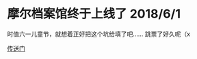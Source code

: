 <h1>
    摩尔档案馆终于上线了
    <date>2018/6/1</date>
</h1>

时值六一儿童节，就想着正好把这个坑给填了吧…… 跳票了好久呢（x

[传送门](https://dwscdv3.com/MoleArchive/)